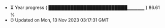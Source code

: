 - ⏳ Year progress { █████████████████████████▁▁▁▁▁ } 86.61 %
- ⏰ Updated on Mon, 13 Nov 2023 03:17:31 GMT

